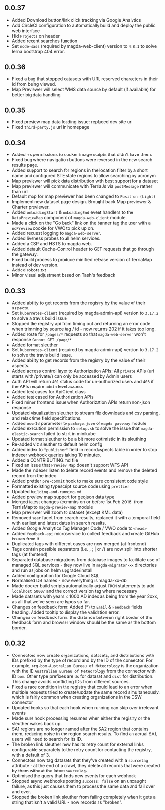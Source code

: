 ## 0.0.37

* Added Download button/link click tracking via Google Analytics
* Add CircleCI configuration to automatically build and deploy the public web interface
* Hid `Projects` on header
* Added recent searches function
* Set `node-sass` (required by magda-web-client) version to `4.8.1` to solve lerna bootstrap 404 error.

## 0.0.36

* Fixed a bug that stopped datasets with URL reserved characters in their id from being viewed.
* Map Previewer will select WMS data source by default (if available) for better big data handling

## 0.0.35

* Fixed preview map data loading issue: replaced dev site url
* Fixed `third-party.js` url in homepage

## 0.0.34

* Added +x permissions to docker image scripts that didn't have them.
* Fixed bug where navigation buttons were reversed in the new search results page.
* Added support to search for regions in the location filter by a short name and configured STE state regions to allow searching by acronym
* Map previewer will pick data distribution with best support for a dataset
* Map previewer will communicate with TerriaJs via `postMessage` rather than url
* Default map for map previewer has been changed to `Positron (Light)`
* Implement new dataset page design. Brought back Map previewer & Charter previewer.
* Added `onLoadingStart` & `onLoadingEnd` event handlers to the `DataPreviewMap` component of `magda-web-client` module.
* Made a click on the "Go back" link on the banner tag the user with a `noPreview` cookie for VWO to pick up on.
* Added request logging to `magda-web-server`.
* Added liveness probes to all helm services.
* Added a CSP and HSTS to magda web.
* Added default Cache-Control header to GET requests that go through the gateway.
* Fixed build process to produce minified release version of TerriaMap instead of dev version.
* Added robots.txt
* Minor visual adjustment based on Tash's feedback

## 0.0.33

* Added ability to get records from the registry by the value of their aspects.
* Set `kubernetes-client` (required by magda-admin-api) version to `3.17.2` to solve a travis build issue
* Stopped the registry api from timing out and returning an error code when trimming by source tag / id - now returns 202 if it takes too long.
* Added route for `/pages/*` requests so that `magda-web-server` won't response `Cannot GET /page/*`
* Added format sleuther
* Set `kubernetes-client` (required by magda-admin-api) version to `3.17.2` to solve the travis build issue.
* Added ability to get records from the registry by the value of their aspects.
* Added access control layer to Authorization APIs: All `private` APIs (uri starts with /private/) can only be accessed by Admin users.
* Auth API will return `401` status code for un-authorized users and `403` if the APIs require `admin` level access
* Added test cases for ApiClient class
* Added test cased for Authorization APIs
* Fixed minor frontend issue when Authorization APIs return non-json response
* Updated visualization sleuther to stream file downloads and csv parsing, and relax time field specifications.
* Added `userId` parameter to `package.json` of `magda-gateway` module
* Added execution permission to `setup.sh` to solve the issue that `magda-elastic-search` failed to start in minikube
* Updated format sleuther to be a bit more optimistic in its sleuthing
* Re-added viz sleuther to default helm config
* Added index to `"publisher"` field in recordaspects table in order to stop indexer webhook queries taking 10 minutes.
* Added a CONTRIBUTING.md file
* Fixed an issue that `Preview Map` doesn't support WFS API
* Made the indexer listen to delete record events and remove the deleted record from the index
* Added prettier `pre-commit` hook to make sure consistent code style
* Formatted existing typescript source code using `prettier`
* Updated `building-and-running.md`
* Added preview map support for geojson data type
* Merged latest changes (commits on or before 1st Feb 2018) from TerrisMap to `magda-preview-map` module
* Map previewer will zoom to dataset (except KML data)
* Removed `year` facet from search results, replaced it with a temporal field with earliest and latest dates in search results.
* Added Google Analytics Tag Manager Code / VWO code to `<head>`
* Added `feedback-api` microservice to collect feedback and create GitHub issues from it.
* Duplicated tags with different cases are now merged (at frontend)
* Tags contain possible separators (i.e. , ; | or /) are now split into shorter tags (at frontend)
* Separated database migrations from database images to facilitate use of managed SQL services - they now live in `magda-migrator-xx` directories and run as jobs on helm upgrade/install
* Added configuration for Google Cloud SQL
* Normalised DB names - now everything is magda-xx-db
* Made docker build scripts automatically adjust `FROM` statements to add `localhost:5000/` and the correct version tag where necessary
* Made datasets with years < 1000 AD index as being from the year 2xxx, as all that we've seen are typos so far.
* Changes on feedback form: Added (\*) to `Email` & `Feedback` fields heading. Added tooltip to display the validation error.
* Changes on feedback form: the distance between right border of the feedback form and browser window should be the same as the bottom border.

## 0.0.32

* Connectors now create organizations, datasets, and distributions with IDs prefixed by the type of record and by the ID of the connector. For example, `org-bom-Australian Bureau of Meteorology` is the organization with the ID `Australian Bureau of Meteorology` from the connector with ID `bom`. Other type prefixes are `ds` for dataset and `dist` for distribution. This change avoids conflicting IDs from different sources.
* Fixed a race condition in the registry that could lead to an error when multiple requests tried to create/update the same record simultaneously, which is fairly common when creating organizations in the CSW connector.
* Updated hooks so that each hook when running can skip over irrelevant events
* Made sure hook processing resumes when either the registry or the sleuther wakes back up.
* SA1 regions are no longer named after the SA2 region that contains them, reducing noise in the region search results. To find an actual SA1, users will need to search for its ID.
* The broken link sleuther now has its retry count for external links configurable separately to the retry count for contacting the registry, with a default of 3.
* Connectors now tag datasets that they've created with a `sourcetag` attribute - at the end of a crawl, they delete all records that were created by them without the latest `sourceTag`.
* Optimised the query that finds new events for each webhook
* Stopped async webhooks posting `success: false` on an uncaught failure, as this just causes them to process the same data and fail over and over.
* Stopped the broken link sleuther from failing completely when it gets a string that isn't a valid URL - now records as "broken".
